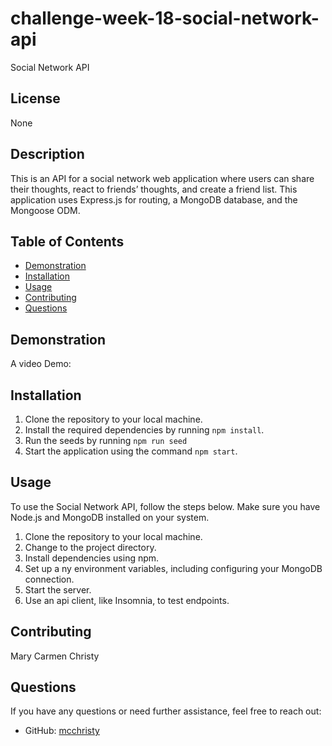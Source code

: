 # challenge-week-18-social-network-api
Social Network API

## License

None

## Description

This is an API for a social network web application where users can share their thoughts, react to friends’ thoughts, and create a friend list. This application uses Express.js for routing, a MongoDB database, and the Mongoose ODM.

## Table of Contents

- [Demonstration](#demonstration)
- [Installation](#installation)
- [Usage](#usage)
- [Contributing](#contributing)
- [Questions](#questions)

## Demonstration

A video Demo:


## Installation

1. Clone the repository to your local machine.
2. Install the required dependencies by running `npm install`.
3. Run the seeds by running `npm run seed`
4. Start the application using the command `npm start`.

## Usage

To use the Social Network API, follow the steps below. Make sure you have Node.js and MongoDB installed on your system.
1. Clone the repository to your local machine.
2. Change to the project directory.
3. Install dependencies using npm.
4. Set up a ny environment variables, including configuring your MongoDB connection.
5. Start the server. 
6. Use an api client, like Insomnia, to test endpoints.


## Contributing

Mary Carmen Christy

## Questions

If you have any questions or need further assistance, feel free to reach out:

- GitHub: [mcchristy](https://github.com/mcchristy)
